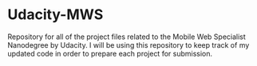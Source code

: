 # Udacity-MWS
Repository for all of the project files related to the Mobile Web Specialist Nanodegree by Udacity. I will be using this repository to keep track of my updated code in order to prepare each project for submission.
